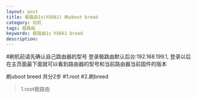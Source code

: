 ```yaml
---
layout: post
title: 极路由1s(h5661) 刷uboot breed
category: 玩机
tags: 极路由 
keywords: 极路由1s h5661 breed 
description:
---
```

#刷机前请先确认自己路由器的型号
登录极路由默认后台:192.168.199.1, 登录以后在主页面最下面就可以看到路由器的型号和当前路由器当前固件的版本

刷uboot breed 共分2步
#1.root
#2.刷breed

>1.root极路由


